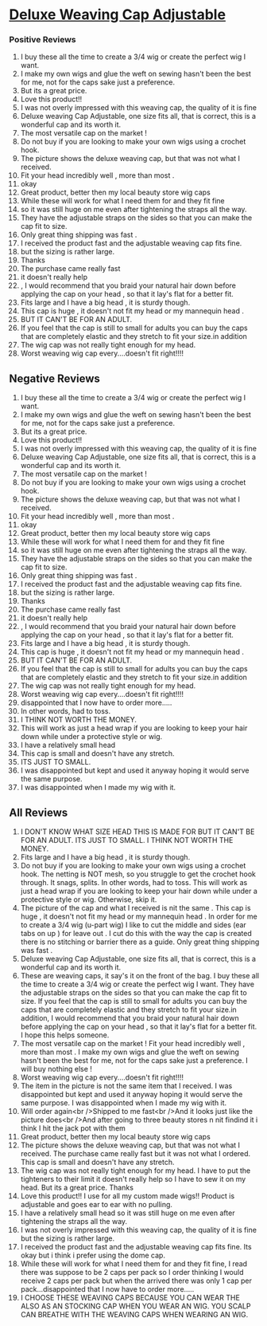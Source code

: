 # [Deluxe Weaving Cap Adjustable](https://products.checkmycream.com/products/Deluxe-Weaving-Cap-Adjustable.html)

### Positive Reviews

<ol>
      <li>I buy these all the time to create a 3/4 wig or create the perfect wig I want.</li>
      <li>I make my own wigs and glue the weft on sewing hasn&#x27;t been the best for me, not for the caps sake just a preference.</li>
      <li>But its a great price.</li>
      <li>Love this product!!</li>
      <li>I was not overly impressed with this weaving cap, the quality of it is fine</li>
      <li>Deluxe weaving Cap Adjustable, one size fits all, that is correct, this is a wonderful cap and its worth it.</li>
      <li>The most versatile cap on the market !</li>
      <li>Do not buy if you are looking to make your own wigs using a crochet hook.  </li>
      <li>The picture shows the deluxe weaving cap, but that was not what I received.</li>
      <li>Fit your head incredibly well , more than most .</li>
      <li>okay</li>
      <li>Great product, better then my local beauty store wig caps</li>
      <li>While these will work for what I need them for and they fit fine</li>
      <li>so it was still huge on me even after tightening the straps all the way.</li>
      <li>They have the adjustable straps on the sides so that you can make the cap fit to size.</li>
      <li>Only great thing shipping was fast .</li>
      <li>I received the product fast and the adjustable weaving cap fits fine.</li>
      <li>but the sizing is rather large.</li>
      <li>Thanks</li>
      <li>The purchase came  really fast</li>
      <li>it doesn&#x27;t really help</li>
      <li>, I would recommend that you braid your natural hair down  before applying the cap on your head , so that it lay&#x27;s flat for a better fit.</li>
      <li>Fits large and I have a big head , it is sturdy though.</li>
      <li>This cap is huge , it doesn&#x27;t not fit my head or my mannequin head .</li>
      <li>BUT IT CAN&#x27;T BE FOR AN ADULT.</li>
      <li>If you feel that the cap is still to small for adults you can buy the caps that are completely elastic and they stretch to fit your size.in addition</li>
      <li>The wig cap was not really tight enough for my head.</li>
      <li>Worst weaving wig cap every....doesn&#x27;t fit right!!!!</li>
</ol>


<h2>Negative Reviews</h2>
<ol>
<li> I buy these all the time to create a 3/4 wig or create the perfect wig I want.</li>
<li> I make my own wigs and glue the weft on sewing hasn&#x27;t been the best for me, not for the caps sake just a preference.</li>
<li> But its a great price.</li>
<li> Love this product!!</li>
<li> I was not overly impressed with this weaving cap, the quality of it is fine</li>
<li> Deluxe weaving Cap Adjustable, one size fits all, that is correct, this is a wonderful cap and its worth it.</li>
<li> The most versatile cap on the market !</li>
<li> Do not buy if you are looking to make your own wigs using a crochet hook.  </li>
<li> The picture shows the deluxe weaving cap, but that was not what I received.</li>
<li> Fit your head incredibly well , more than most .</li>
<li> okay</li>
<li> Great product, better then my local beauty store wig caps</li>
<li> While these will work for what I need them for and they fit fine</li>
<li> so it was still huge on me even after tightening the straps all the way.</li>
<li> They have the adjustable straps on the sides so that you can make the cap fit to size.</li>
<li> Only great thing shipping was fast .</li>
<li> I received the product fast and the adjustable weaving cap fits fine.</li>
<li> but the sizing is rather large.</li>
<li> Thanks</li>
<li> The purchase came  really fast</li>
<li> it doesn&#x27;t really help</li>
<li> , I would recommend that you braid your natural hair down  before applying the cap on your head , so that it lay&#x27;s flat for a better fit.</li>
<li> Fits large and I have a big head , it is sturdy though.</li>
<li> This cap is huge , it doesn&#x27;t not fit my head or my mannequin head .</li>
<li> BUT IT CAN&#x27;T BE FOR AN ADULT.</li>
<li> If you feel that the cap is still to small for adults you can buy the caps that are completely elastic and they stretch to fit your size.in addition</li>
<li> The wig cap was not really tight enough for my head.</li>
<li> Worst weaving wig cap every....doesn&#x27;t fit right!!!!</li>
<li> disappointed that I now have to order more.....</li>
<li> In other words, had to toss.  </li>
<li> I THINK NOT WORTH THE MONEY.</li>
<li> This will work as just a head wrap if you are looking to keep your hair down while under a protective style or wig.  </li>
<li> I have a relatively small head</li>
<li> This cap is small and doesn&#x27;t have any stretch.</li>
<li> ITS JUST TO SMALL.</li>
<li> I was disappointed but kept and used it anyway hoping it would serve the same purpose.  </li>
<li> I was disappointed when I made my wig with it.</li>
</ol>

<h2>All Reviews</h2>

<ol>
    <li> I DON&#x27;T KNOW WHAT SIZE HEAD THIS IS MADE FOR BUT IT CAN&#x27;T BE FOR AN ADULT. ITS JUST TO SMALL. I THINK NOT WORTH THE MONEY.</li>
    <li> Fits large and I have a big head , it is sturdy though.</li>
    <li> Do not buy if you are looking to make your own wigs using a crochet hook.  The netting is NOT mesh, so you struggle to get the crochet hook through.  It snags, splits.  In other words, had to toss.  This will work as just a head wrap if you are looking to keep your hair down while under a protective style or wig.  Otherwise, skip it.</li>
    <li> The picture of the cap and what I received is nit the same . This cap is huge , it doesn&#x27;t not fit my head or my mannequin head . In order for me to create a 3/4 wig (u-part wig) I like to cut the middle and sides (ear tabs on up ) for leave out . I cut do this with the way the cap is created there is no stitching or barrier there as a guide. Only great thing shipping was fast .</li>
    <li> Deluxe weaving Cap Adjustable, one size fits all, that is correct, this is a wonderful cap and its worth it.</li>
    <li> These are weaving caps, it say&#x27;s it on the front of the bag. I buy these all the time to create a 3/4 wig or create the perfect wig I want. They have the adjustable straps on the sides so that you can make the cap fit to size. If you feel that the cap is still to small for adults you can buy the caps that are completely elastic and they stretch to fit your size.in addition, I would recommend that you braid your natural hair down  before applying the cap on your head , so that it lay&#x27;s flat for a better fit. I hope this helps someone.</li>
    <li> The most versatile cap on the market ! Fit your head incredibly well , more than most . I make my own wigs and glue the weft on sewing hasn&#x27;t been the best for me, not for the caps sake just a preference. I will buy nothing else !</li>
    <li> Worst weaving wig cap every....doesn&#x27;t fit right!!!!</li>
    <li> The item in the picture is not the same item that I received.  I was disappointed but kept and used it anyway hoping it would serve the same purpose.  I was disappointed when I made my wig with it.</li>
    <li> Will order again&lt;br /&gt;Shipped to me fast&lt;br /&gt;And it looks just like the picture does&lt;br /&gt;And after going to three beauty stores n nit findind it i think I hit the jack pot with them</li>
    <li> Great product, better then my local beauty store wig caps</li>
    <li> The picture shows the deluxe weaving cap, but that was not what I received. The purchase came  really fast but it was not what I ordered. This cap is small and doesn&#x27;t have any stretch.</li>
    <li> The wig cap was not really tight enough for my head. I have to put the tighteners to their limit it doesn&#x27;t really help so I have to sew it on my head. But its a great price. Thanks</li>
    <li> Love this product!! I use for all my custom made wigs!! Product is adjustable and goes ear to ear with no pulling.</li>
    <li> I have a relatively small head so it was still huge on me even after tightening the straps all the way.</li>
    <li> I was not overly impressed with this weaving cap, the quality of it is fine but the sizing is rather large.</li>
    <li> I received the product fast and the adjustable weaving cap fits fine. Its okay but i think i prefer using the dome cap.</li>
    <li> While these will work for what I need them for and they fit fine, I read there was suppose to be 2 caps per pack so I order thinking I would receive 2 caps per pack but when the arrived there was only 1 cap per pack...disappointed that I now have to order more.....</li>
    <li> I CHOOSE THESE WEAVING CAPS BECAUSE YOU CAN WEAR THE ALSO AS AN STOCKING CAP WHEN YOU WEAR AN WIG. YOU SCALP CAN BREATHE WITH THE WEAVING CAPS WHEN WEARING AN WIG.</li>
</ol>




